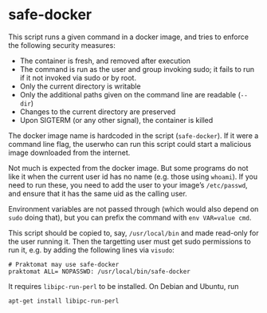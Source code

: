 safe-docker
===========

This script runs a given command in a docker image,
and tries to enforce the following security measures:

 * The container is fresh, and removed after execution
 * The command is run as the user and group invoking sudo; it fails to
   run if it not invoked via sudo or by root.
 * Only the current directory is writable
 * Only the additional paths given on the command line are readable (`--dir`)
 * Changes to the current directory are preserved
 * Upon SIGTERM (or any other signal), the container is killed

The docker image name is hardcoded in the script (`safe-docker`). If it were a
command line flag, the userwho can run this script could start a malicious image
downloaded from the internet.

Not much is expected from the docker image. But some programs do not like it
when the current user id has no name (e.g. those using `whoami`). If you need
to run these, you need to add the user to your image’s `/etc/passwd`, and
ensure that it has the same uid as the calling user.


Environment variables are not passed through (which would also depend on `sudo`
doing that), but you can prefix the command with `env VAR=value cmd`.

This script should be copied to, say, `/usr/local/bin` and made read-only for the
user running it. Then the targetting user must get sudo permissions to run it,
e.g. by adding the following lines via `visudo`:

    # Praktomat may use safe-docker
    praktomat ALL= NOPASSWD: /usr/local/bin/safe-docker

It requires `libipc-run-perl` to be installed. On Debian and Ubuntu, run

    apt-get install libipc-run-perl

